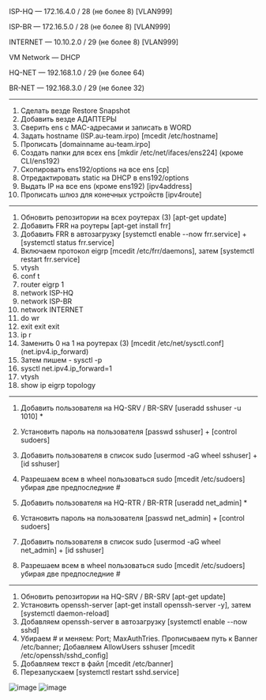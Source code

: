 ISP-HQ — 172.16.4.0 / 28 (не более 8) [VLAN999]

ISP-BR — 172.16.5.0 / 28 (не более 8) [VLAN999]

INTERNET — 10.10.2.0 / 29 (не более 8) [VLAN999]

VM Network — DHCP

HQ-NET — 192.168.1.0 / 29 (не более 64)

BR-NET — 192.168.3.0 / 29 (не более 32)
________________________________________
1.	Сделать везде Restore Snapshot 
2.	Добавить везде АДАПТЕРЫ
3.	Сверить ens с MAC-адресами и записать в WORD
4.	Задать hostname (ISP.au-team.irpo) [mcedit /etc/hostname]
5.	Прописать [domainname au-team.irpo]
6.	Создать папки для всех ens [mkdir /etc/net/ifaces/ens224] (кроме CLI/ens192)
7.	Скопировать ens192/options на все ens [cp]
8.	Отредактировать static на DHCP в ens192/options
9.	Выдать IP на все ens (кроме ens192) [ipv4address]
10.	Прописать шлюз для конечных устройств [ipv4route]
________________________________________
1.	Обновить репозитории на всех роутерах (3) [apt-get update]
2.	Добавить FRR на роутеры [apt-get install frr]
3.	Добавить FRR в автозагрузку [systemctl enable  --now frr.service] + [systemctl status frr.service]
4.	Включаем протокол eigrp [mcedit /etc/frr/daemons], затем [systemctl restart frr.service]
5.	vtysh
6.	conf t
7.	router eigrp 1
8.	network ISP-HQ
9.	network ISP-BR
10.	network INTERNET
11.	do wr
12.	exit exit exit
13.	ip r
14.	Заменить 0 на 1 на роутерах (3) [mcedit /etc/net/sysctl.conf] (net.ipv4.ip_forward)
15.	Затем пишем - sysctl -p
16.	sysctl net.ipv4.ip_forward=1
17.	vtysh
18.	show ip eigrp topology
________________________________________
1.	Добавить пользователя на HQ-SRV / BR-SRV [useradd sshuser -u 1010] *
2.	Установить пароль на пользователя [passwd sshuser] + [control sudoers]
3.	Добавить пользователя в список sudo [usermod -aG wheel sshuser] + [id sshuser]
4.	Разрешаем всем в wheel пользоваться sudo [mcedit /etc/sudoers] убирая две предпоследние #

5.	Добавить пользователя на HQ-RTR / BR-RTR [useradd net_admin] *
6.	Установить пароль на пользователя [passwd net_admin] + [control sudoers]
7.	Добавить пользователя в список sudo [usermod -aG wheel net_admin] + [id sshuser]
8.	Разрешаем всем в wheel пользоваться sudo [mcedit /etc/sudoers] убирая две предпоследние #
________________________________________
1.	Обновить репозитории на HQ-SRV / BR-SRV [apt-get update]
2.	Установить openssh-server [apt-get install openssh-server -y], затем [systemctl daemon-reload]
3.	Добавляем openssh-server в автозагрузку [systemctl enable  --now sshd]
4.	Убираем # и меняем: Port; MaxAuthTries. Прописываем путь к Banner /etc/banner; Добавляем AllowUsers sshuser [mcedit /etc/openssh/sshd_config]
5.	Добавляем текст в файл [mcedit /etc/banner]
6.	Перезапускаем [systemctl restart sshd.service]

![image](https://github.com/user-attachments/assets/4683ab8d-76d2-4c0a-8fc1-6e5980cd3c79)
![image](https://github.com/user-attachments/assets/0f159181-aa18-468c-ad20-b8e15b87a93a)
